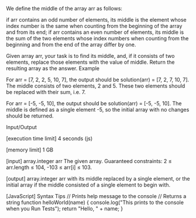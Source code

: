 We define the middle of the array arr as follows:

if arr contains an odd number of elements, its middle is the element whose index number is the same when counting from the beginning of the array and from its end;
if arr contains an even number of elements, its middle is the sum of the two elements whose index numbers when counting from the beginning and from the end of the array differ by one.

Given array arr, your task is to find its middle, and, if it consists of two elements, replace those elements with the value of middle. Return the resulting array as the answer.
Example


For arr = [7, 2, 2, 5, 10, 7], the output should be
solution(arr) = [7, 2, 7, 10, 7].
The middle consists of two elements, 2 and 5. These two elements should be replaced with their sum, i.e. 7.


For arr = [-5, -5, 10], the output should be
solution(arr) = [-5, -5, 10].
The middle is defined as a single element -5, so the initial array with no changes should be returned.


Input/Output


[execution time limit] 4 seconds (js)


[memory limit] 1 GB


[input] array.integer arr
The given array.
Guaranteed constraints:
2 ≤ arr.length ≤ 104,
-103 ≤ arr[i] ≤ 103.


[output] array.integer
arr with its middle replaced by a single element, or the initial array if the middle consisted of a single element to begin with.


[JavaScript] Syntax Tips
// Prints help message to the console
// Returns a string
function helloWorld(name) {
    console.log("This prints to the console when you Run Tests");
    return "Hello, " + name;
}



